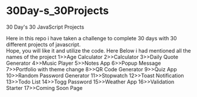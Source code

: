 # 30Day-s_30Projects

30 Day's 30 JavaScript Projects

Here in this repo i have taken a challenge to complete 30 days with 30 different projects of javascript.</br>
Hope, you will like it and utilize the code.
Here Below i had mentioned all the names of the project
1>>Age Calculator
2>>Calculator
3>>Daily Quote Generator
4>>Music Player
5>>Notes App
6>>Popup Message
7>>Portfolio with theme change
8>>QR Code Generator
9>>Quiz App
10>>Random Password Generator
11>>Stopwatch
12>>Toast Notification
13>>Todo List
14>>Togg Password
15>>Weather App
16>>Validation Starter
17>>Coming Soon Page

